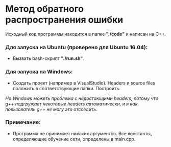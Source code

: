 # Метод обратного распространения ошибки

Исходный код программы находится в папке **"./code"** и написан на C++.

### Для запуска на Ubuntu (проверено для Ubuntu 16.04):
- Вызвать bash-скрипт **"./run.sh"**.

### Для запуска на Windows:
- Создать проект (например в VisualStudio). Headers и source files положить в соответствующие папки. Построить.

*На Windows можеть проблема с недостающими headers, потому что g++ подгружает некоторые headers автоматически, и я как пользователь g++ не могу это отследить.*

### Примечание:
- Программа не принимает никаких аргументов. Все константы, определяющие обучение сети, определены в main.cpp.

